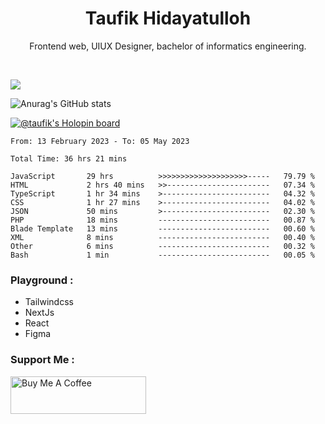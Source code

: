 
<h1 align="center">
  <b>Taufik Hidayatulloh</b>
</h1>
<p align="center">
   Frontend web, UIUX Designer, bachelor of informatics engineering.
 </p>
<br/>


![](https://komarev.com/ghpvc/?username=Taufik-H&color=red)

![Anurag's GitHub stats](https://github-readme-stats.vercel.app/api?username=Taufik-H&show_icons=true&theme=dracula&border_radius=5)



[![@taufik's Holopin board](https://holopin.me/taufik)](https://holopin.io/@taufik)

<!--START_SECTION:waka-->

```text
From: 13 February 2023 - To: 05 May 2023

Total Time: 36 hrs 21 mins

JavaScript       29 hrs          >>>>>>>>>>>>>>>>>>>>-----   79.79 %
HTML             2 hrs 40 mins   >>-----------------------   07.34 %
TypeScript       1 hr 34 mins    >------------------------   04.32 %
CSS              1 hr 27 mins    >------------------------   04.02 %
JSON             50 mins         >------------------------   02.30 %
PHP              18 mins         -------------------------   00.87 %
Blade Template   13 mins         -------------------------   00.60 %
XML              8 mins          -------------------------   00.40 %
Other            6 mins          -------------------------   00.32 %
Bash             1 min           -------------------------   00.05 %
```

<!--END_SECTION:waka-->
### Playground :
- Tailwindcss
- NextJs
- React
- Figma

### Support Me :
<a href="https://www.buymeacoffee.com/opik" target="_blank"><img src="https://cdn.buymeacoffee.com/buttons/v2/default-yellow.png" alt="Buy Me A Coffee" style="height: 60px !important;width: 217px !important;" ></a>

